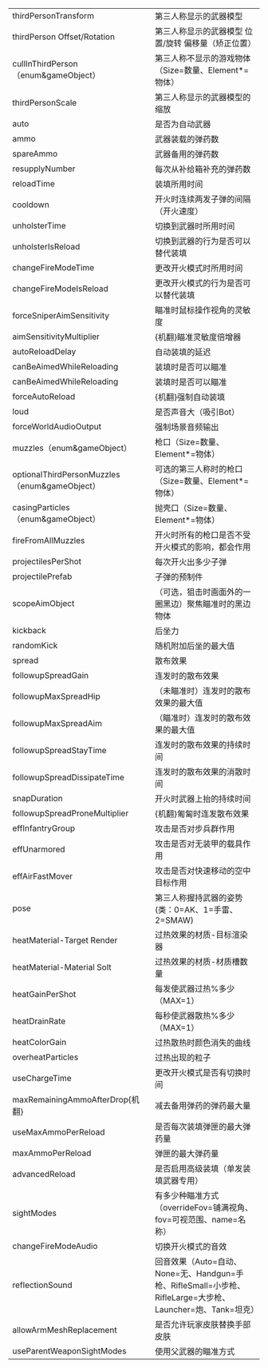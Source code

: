 | | |
| ------ | ------ |
thirdPersonTransform | 第三人称显示的武器模型
thirdPerson Offset/Rotation | 第三人称显示的武器模型 位置/旋转 偏移量（矫正位置）
cullInThirdPerson（enum&gameObject） | 第三人称不显示的游戏物体（Size=数量、Element\*=物体）
thirdPersonScale | 第三人称显示的武器模型的缩放
auto | 是否为自动武器
ammo | 武器装载的弹药数
spareAmmo | 武器备用的弹药数
resupplyNumber | 每次从补给箱补充的弹药数
reloadTime | 装填所用时间
cooldown | 开火时连续两发子弹的间隔（开火速度）
unholsterTime | 切换到武器时所用时间
unholsterIsReload | 切换到武器的行为是否可以替代装填
changeFireModeTime | 更改开火模式时所用时间
changeFireModeIsReload | 更改开火模式的行为是否可以替代装填
forceSniperAimSensitivity | 瞄准时鼠标操作视角的灵敏度
aimSensitivityMultiplier | {机翻}瞄准灵敏度倍增器
autoReloadDelay | 自动装填的延迟
canBeAimedWhileReloading | 装填时是否可以瞄准
canBeAimedWhileReloading | 装填时是否可以瞄准
forceAutoReload | {机翻}强制自动装填
loud | 是否声音大（吸引Bot）
forceWorldAudioOutput | 强制场景音频输出
muzzles（enum&gameObject） | 枪口（Size=数量、Element\*=物体）
optionalThirdPersonMuzzles（enum&gameObject） | 可选的第三人称时的枪口（Size=数量、Element\*=物体）
casingParticles（enum&gameObject） | 抛壳口（Size=数量、Element\*=物体）
fireFromAllMuzzles | 开火时所有的枪口是否不受开火模式的影响，都会作用
projectilesPerShot | 每次开火出多少子弹
projectilePrefab | 子弹的预制件
scopeAimObject | （可选，狙击时画面外的一圈黑边）聚焦瞄准时的黑边物体
kickback | 后坐力
randomKick | 随机附加后坐的最大值
spread | 散布效果
followupSpreadGain | 连发时的散布效果
followupMaxSpreadHip | （未瞄准时）连发时的散布效果的最大值
followupMaxSpreadAim | （瞄准时）连发时的散布效果的最大值
followupSpreadStayTime | 连发时的散布效果的持续时间
followupSpreadDissipateTime | 连发时的散布效果的消散时间
snapDuration | 开火时武器上抬的持续时间
followupSpreadProneMultiplier | {机翻}匍匐时连发散布效果
effInfantryGroup | 攻击是否对步兵群作用
effUnarmored | 攻击是否对无装甲的载具作用
effAirFastMover | 攻击是否对快速移动的空中目标作用
pose | 第三人称握持武器的姿势(类：0=AK、1=手雷、2=SMAW)
heatMaterial-Target Render | 过热效果的材质-目标渲染器
heatMaterial-Material Solt | 过热效果的材质-材质槽数量
heatGainPerShot | 每发使武器过热%多少（MAX=1）
heatDrainRate | 每秒使武器散热%多少（MAX=1）
heatColorGain | 过热散热时颜色消失的曲线
overheatParticles | 过热出现的粒子
useChargeTime | 更改开火模式是否有切换时间
maxRemainingAmmoAfterDrop{机翻} | 减去备用弹药的弹药最大量
useMaxAmmoPerReload | 是否每次装填弹匣的最大弹药量
maxAmmoPerReload | 弹匣的最大弹药量
advancedReload | 是否启用高级装填（单发装填武器专用）
sightModes | 有多少种瞄准方式（overrideFov=铺满视角、fov=可视范围、name=名称）
changeFireModeAudio | 切换开火模式的音效
reflectionSound | 回音效果（Auto=自动、None=无、Handgun=手枪、RifleSmall=小步枪、RifleLarge=大步枪、Launcher=炮、Tank=坦克）
allowArmMeshReplacement | 是否允许玩家皮肤替换手部皮肤
useParentWeaponSightModes | 使用父武器的瞄准方式
